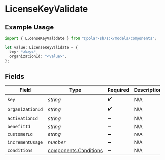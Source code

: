 # LicenseKeyValidate

## Example Usage

```typescript
import { LicenseKeyValidate } from "@polar-sh/sdk/models/components";

let value: LicenseKeyValidate = {
  key: "<key>",
  organizationId: "<value>",
};
```

## Fields

| Field                                                          | Type                                                           | Required                                                       | Description                                                    |
| -------------------------------------------------------------- | -------------------------------------------------------------- | -------------------------------------------------------------- | -------------------------------------------------------------- |
| `key`                                                          | *string*                                                       | :heavy_check_mark:                                             | N/A                                                            |
| `organizationId`                                               | *string*                                                       | :heavy_check_mark:                                             | N/A                                                            |
| `activationId`                                                 | *string*                                                       | :heavy_minus_sign:                                             | N/A                                                            |
| `benefitId`                                                    | *string*                                                       | :heavy_minus_sign:                                             | N/A                                                            |
| `customerId`                                                   | *string*                                                       | :heavy_minus_sign:                                             | N/A                                                            |
| `incrementUsage`                                               | *number*                                                       | :heavy_minus_sign:                                             | N/A                                                            |
| `conditions`                                                   | [components.Conditions](../../models/components/conditions.md) | :heavy_minus_sign:                                             | N/A                                                            |